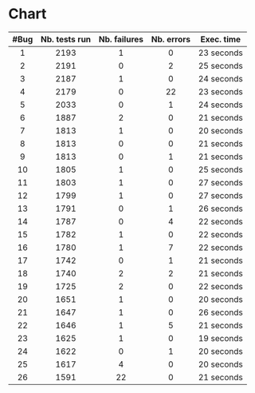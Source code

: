 # Chart
| #Bug | Nb. tests run | Nb. failures | Nb. errors | Exec. time |
|:----:|:-------------:|:------------:|:----------:|:----------:|
| 1 | 2193 | 1 | 0 |  23 seconds |
| 2 | 2191 | 0 | 2 |  25 seconds |
| 3 | 2187 | 1 | 0 |  24 seconds |
| 4 | 2179 | 0 | 22 |  23 seconds |
| 5 | 2033 | 0 | 1 |  24 seconds |
| 6 | 1887 | 2 | 0 |  21 seconds |
| 7 | 1813 | 1 | 0 |  20 seconds |
| 8 | 1813 | 0 | 0 |  21 seconds |
| 9 | 1813 | 0 | 1 |  21 seconds |
| 10 | 1805 | 1 | 0 |  25 seconds |
| 11 | 1803 | 1 | 0 |  27 seconds |
| 12 | 1799 | 1 | 0 |  27 seconds |
| 13 | 1791 | 0 | 1 |  26 seconds |
| 14 | 1787 | 0 | 4 |  22 seconds |
| 15 | 1782 | 1 | 0 |  22 seconds |
| 16 | 1780 | 1 | 7 |  22 seconds |
| 17 | 1742 | 0 | 1 |  21 seconds |
| 18 | 1740 | 2 | 2 |  21 seconds |
| 19 | 1725 | 2 | 0 |  22 seconds |
| 20 | 1651 | 1 | 0 |  20 seconds |
| 21 | 1647 | 1 | 0 |  26 seconds |
| 22 | 1646 | 1 | 5 |  21 seconds |
| 23 | 1625 | 1 | 0 |  19 seconds |
| 24 | 1622 | 0 | 1 |  20 seconds |
| 25 | 1617 | 4 | 0 |  20 seconds |
| 26 | 1591 | 22 | 0 |  21 seconds |
